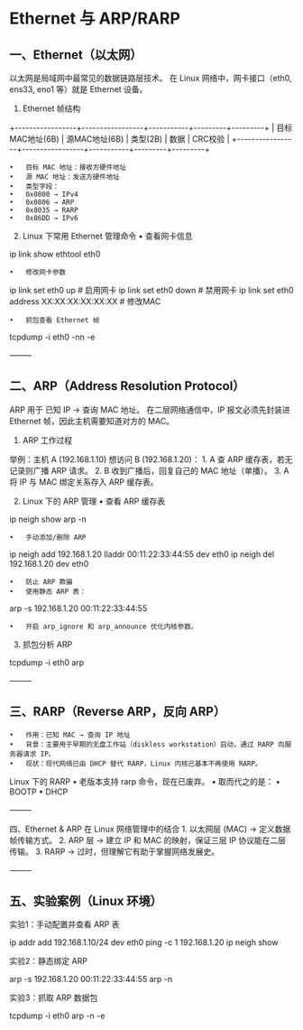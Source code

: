 
# Ethernet 与 ARP/RARP 

## 一、Ethernet（以太网）

以太网是局域网中最常见的数据链路层技术。
在 Linux 网络中，网卡接口（eth0, ens33, eno1 等）就是 Ethernet 设备。

1. Ethernet 帧结构

+-----------------+-----------------+-----------+---------+---------+
| 目标MAC地址(6B) | 源MAC地址(6B)   | 类型(2B)  | 数据    | CRC校验 |
+-----------------+-----------------+-----------+---------+---------+

	•	目标 MAC 地址：接收方硬件地址
	•	源 MAC 地址：发送方硬件地址
	•	类型字段：
	•	0x0800 → IPv4
	•	0x0806 → ARP
	•	0x8035 → RARP
	•	0x86DD → IPv6

2. Linux 下常用 Ethernet 管理命令
	•	查看网卡信息

ip link show
ethtool eth0


	•	修改网卡参数

ip link set eth0 up              # 启用网卡
ip link set eth0 down            # 禁用网卡
ip link set eth0 address XX:XX:XX:XX:XX:XX   # 修改MAC


	•	抓包查看 Ethernet 帧

tcpdump -i eth0 -nn -e



⸻

## 二、ARP（Address Resolution Protocol）

ARP 用于 已知 IP → 查询 MAC 地址。
在二层网络通信中，IP 报文必须先封装进 Ethernet 帧，因此主机需要知道对方的 MAC。

1. ARP 工作过程

举例：主机 A (192.168.1.10) 想访问 B (192.168.1.20)：
	1.	A 查 ARP 缓存表，若无记录则广播 ARP 请求。
	2.	B 收到广播后，回复自己的 MAC 地址（单播）。
	3.	A 将 IP 与 MAC 绑定关系存入 ARP 缓存表。

2. Linux 下的 ARP 管理
	•	查看 ARP 缓存表

ip neigh show
arp -n


	•	手动添加/删除 ARP

ip neigh add 192.168.1.20 lladdr 00:11:22:33:44:55 dev eth0
ip neigh del 192.168.1.20 dev eth0


	•	防止 ARP 欺骗
	•	使用静态 ARP 表：

arp -s 192.168.1.20 00:11:22:33:44:55


	•	开启 arp_ignore 和 arp_announce 优化内核参数。

3. 抓包分析 ARP

tcpdump -i eth0 arp


⸻

## 三、RARP（Reverse ARP，反向 ARP）
	•	作用：已知 MAC → 查询 IP 地址
	•	背景：主要用于早期的无盘工作站（diskless workstation）启动，通过 RARP 向服务器请求 IP。
	•	现状：现代网络已由 DHCP 替代 RARP，Linux 内核已基本不再使用 RARP。

Linux 下的 RARP
	•	老版本支持 rarp 命令，现在已废弃。
	•	取而代之的是：
	•	BOOTP
	•	DHCP

⸻

四、Ethernet & ARP 在 Linux 网络管理中的结合
	1.	以太网层 (MAC) → 定义数据帧传输方式。
	2.	ARP 层 → 建立 IP 和 MAC 的映射，保证三层 IP 协议能在二层传输。
	3.	RARP → 过时，但理解它有助于掌握网络发展史。

⸻

## 五、实验案例（Linux 环境）

实验1：手动配置并查看 ARP 表

ip addr add 192.168.1.10/24 dev eth0
ping -c 1 192.168.1.20
ip neigh show

实验2：静态绑定 ARP

arp -s 192.168.1.20 00:11:22:33:44:55
arp -n

实验3：抓取 ARP 数据包

tcpdump -i eth0 arp -n -e

